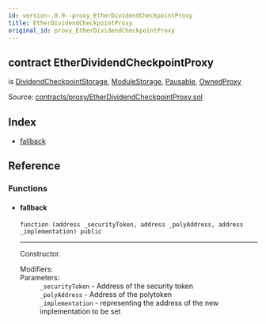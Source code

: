 ```yaml
---
id: version-.0.0--proxy_EtherDividendCheckpointProxy
title: EtherDividendCheckpointProxy
original_id: proxy_EtherDividendCheckpointProxy
---
```


<div class="contract-doc"><div class="contract"><h2 class="contract-header"><span class="contract-kind">contract</span> EtherDividendCheckpointProxy</h2><p class="base-contracts"><span>is</span> <a href="modules_Checkpoint_DividendCheckpointStorage.html">DividendCheckpointStorage</a><span>, </span><a href="modules_ModuleStorage.html">ModuleStorage</a><span>, </span><a href="Pausable.html">Pausable</a><span>, </span><a href="proxy_OwnedProxy.html">OwnedProxy</a></p><div class="source">Source: <a href="https://github.com/PolymathNetwork/polymath-core/blob/v2.1.0/contracts/proxy/EtherDividendCheckpointProxy.sol" target="_blank">contracts/proxy/EtherDividendCheckpointProxy.sol</a></div></div><div class="index"><h2>Index</h2><ul><li><a href="proxy_EtherDividendCheckpointProxy.html#">fallback</a></li></ul></div><div class="reference"><h2>Reference</h2><div class="functions"><h3>Functions</h3><ul><li><div class="item function"><span id="fallback" class="anchor-marker"></span><h4 class="name">fallback</h4><div class="body"><code class="signature">function <strong></strong><span>(address _securityToken, address _polyAddress, address _implementation) </span><span>public </span></code><hr/><div class="description"><p>Constructor.</p></div><dl><dt><span class="label-modifiers">Modifiers:</span></dt><dd></dd><dt><span class="label-parameters">Parameters:</span></dt><dd><div><code>_securityToken</code> - Address of the security token</div><div><code>_polyAddress</code> - Address of the polytoken</div><div><code>_implementation</code> - representing the address of the new implementation to be set</div></dd></dl></div></div></li></ul></div></div></div>
